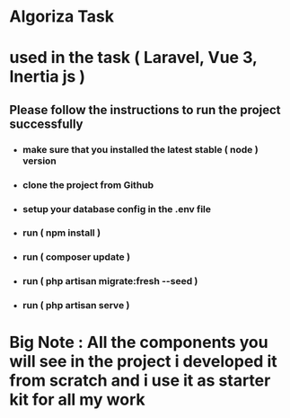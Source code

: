 # Algoriza Task

# used in the task ( Laravel, Vue 3, Inertia js )

## Please follow the instructions to run the project successfully

- ### make sure that you installed the latest stable ( node ) version
- ### clone the project from Github
- ### setup your database config in the .env file
- ### run ( npm install )
- ### run ( composer update )
- ### run ( php artisan migrate:fresh --seed )
- ### run ( php artisan serve )

# Big Note : All the components you will see in the project i developed it from scratch and i use it as starter kit for all my work
